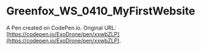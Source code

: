 # Greenfox_WS_0410_MyFirstWebsite

A Pen created on CodePen.io. Original URL: [https://codepen.io/ExoDrone/pen/xxwbZLP](https://codepen.io/ExoDrone/pen/xxwbZLP).


